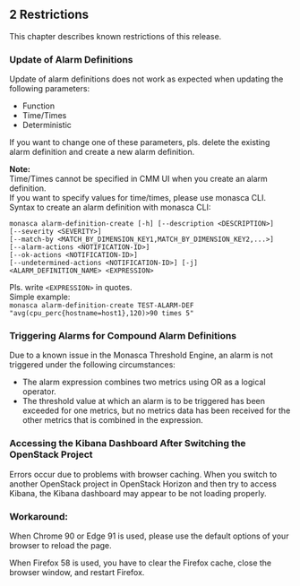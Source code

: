 ## 2 Restrictions

This chapter describes known restrictions of this release.

### Update of Alarm Definitions  

Update of alarm definitions does not work as expected when updating the following parameters:

- Function
- Time/Times
- Deterministic

If you want to change one of these parameters, pls. delete the existing alarm definition and create a new alarm definition.

**Note:**  
Time/Times cannot be specified in CMM UI when you create an alarm definition.  
If you want to specify values for time/times, please use monasca CLI.  
Syntax to create an alarm definition with monasca CLI:  
```
monasca alarm-definition-create [-h] [--description <DESCRIPTION>]  
[--severity <SEVERITY>]  
[--match-by <MATCH_BY_DIMENSION_KEY1,MATCH_BY_DIMENSION_KEY2,...>]  
[--alarm-actions <NOTIFICATION-ID>]  
[--ok-actions <NOTIFICATION-ID>]  
[--undetermined-actions <NOTIFICATION-ID>] [-j]  
<ALARM_DEFINITION_NAME> <EXPRESSION>  
```
Pls. write `<EXPRESSION>` in quotes.  
Simple example:  
`monasca alarm-definition-create TEST-ALARM-DEF "avg(cpu_perc{hostname=host1},120)>90 times 5"`


### Triggering Alarms for Compound Alarm Definitions

Due to a known issue in the Monasca Threshold Engine, an alarm is not triggered under the
following circumstances:

- The alarm expression combines two metrics using OR as a logical operator.
- The threshold value at which an alarm is to be triggered has been exceeded for one metrics,
  but no metrics data has been received for the other metrics that is combined in the expression.


### Accessing the Kibana Dashboard After Switching the OpenStack Project

Errors occur due to problems with browser caching. When you switch to another OpenStack
project in OpenStack Horizon and then try to access Kibana, the Kibana dashboard may appear to
be not loading properly.


### Workaround:

When Chrome 90 or Edge 91 is used, please use the default options of your browser to reload the page.

When Firefox 58 is used, you have to clear the Firefox cache, close the browser window, and
restart Firefox.
